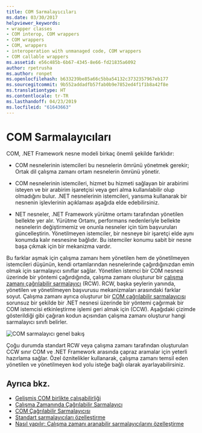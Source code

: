 ```yaml
---
title: COM Sarmalayıcıları
ms.date: 03/30/2017
helpviewer_keywords:
- wrapper classes
- COM interop, COM wrappers
- COM wrappers
- COM, wrappers
- interoperation with unmanaged code, COM wrappers
- COM callable wrappers
ms.assetid: e56c485b-6b67-4345-8e66-fd21835a6092
author: rpetrusha
ms.author: ronpet
ms.openlocfilehash: b633239be85a66c5bba54132c3732357967eb177
ms.sourcegitcommit: 9b552addadfb57fab0b9e7852ed4f1f1b8a42f8e
ms.translationtype: HT
ms.contentlocale: tr-TR
ms.lasthandoff: 04/23/2019
ms.locfileid: "61643663"
---
```

# <a name="com-wrappers"></a>COM Sarmalayıcıları
COM, .NET Framework nesne modeli birkaç önemli şekilde farklıdır:  
  
- COM nesnelerinin istemcileri bu nesnelerin ömrünü yönetmek gerekir; Ortak dil çalışma zamanı ortam nesnelerin ömrünü yönetir.  
  
- COM nesnelerinin istemcileri, hizmet bu hizmeti sağlayan bir arabirimi isteyen ve bir arabirim işaretçisi veya geri alma kullanılabilir olup olmadığını bulur. .NET nesnelerinin istemcileri, yansıma kullanarak bir nesnenin işlevlerinin açıklaması aşağıda elde edebilirsiniz.  
  
- NET nesneler, .NET Framework yürütme ortamı tarafından yönetilen bellekte yer alır. Yürütme Ortamı, performans nedenleriyle bellekte nesnelerin değiştirmemiz ve onunla nesneler için tüm başvuruları güncelleştirin. Yönetilmeyen istemciler, bir nesneye bir işaretçi elde aynı konumda kalır nesnesine bağlıdır. Bu istemciler konumu sabit bir nesne başa çıkmak için bir mekanizma vardır.  
  
 Bu farklar aşmak için çalışma zamanı hem yönetilen hem de yönetilmeyen istemcileri düşünün, kendi ortamlarından nesnelerinde çağırdığınızdan emin olmak için sarmalayıcı sınıflar sağlar. Yönetilen istemci bir COM nesnesi üzerinde bir yöntemi çağırdığında, çalışma zamanı oluşturur bir [çalışma zamanı çağrılabilir sarmalayıcı](runtime-callable-wrapper.md) (RCW). RCW, başka şeylerin yanında, yönetilen ve yönetilmeyen başvurusu mekanizmaları arasındaki farklar soyut. Çalışma zamanı ayrıca oluşturur bir [COM çağrılabilir sarmalayıcısı](com-callable-wrapper.md) sorunsuz bir şekilde bir .NET nesnesi üzerinde bir yöntemi çağırmak bir COM istemcisi etkinleştirme işlemi geri almak için (CCW). Aşağıdaki çizimde gösterildiği gibi çağıran kodun açısından çalışma zamanı oluşturur hangi sarmalayıcı sınıfı belirler.  
  
 ![COM sarmalayıcı genel bakış](./media/com-wrappers/bidirectional-com-overview.gif)  
  
 Çoğu durumda standart RCW veya çalışma zamanı tarafından oluşturulan CCW sınır COM ve .NET Framework arasında çapraz aramalar için yeterli hazırlama sağlar. Özel öznitelikler kullanarak, çalışma zamanı temsil eden yönetilen ve yönetilmeyen kod yolu isteğe bağlı olarak ayarlayabilirsiniz.  
  
## <a name="see-also"></a>Ayrıca bkz.

- [Gelişmiş COM birlikte çalışabilirliği](https://docs.microsoft.com/previous-versions/dotnet/netframework-4.0/bd9cdfyx(v=vs.100))
- [Çalışma Zamanında Çağrılabilir Sarmalayıcı](runtime-callable-wrapper.md)
- [COM Çağrılabilir Sarmalayıcısı](com-callable-wrapper.md)
- [Standart sarmalayıcıları özelleştirme](https://docs.microsoft.com/previous-versions/dotnet/netframework-4.0/h7hx9abd(v=vs.100))
- [Nasıl yapılır: Çalışma zamanı aranabilir sarmalayıcılarını özelleştirme](https://docs.microsoft.com/previous-versions/dotnet/netframework-4.0/56kh4hy7(v=vs.100))

